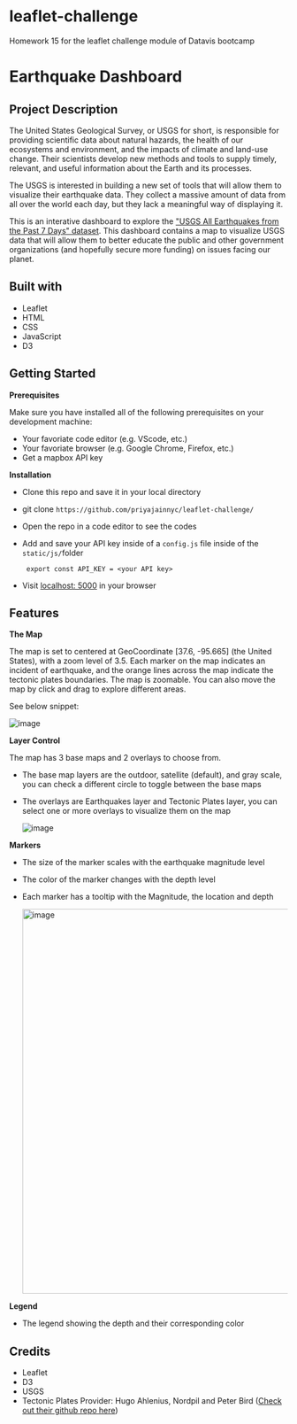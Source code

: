 # leaflet-challenge
Homework 15 for the leaflet challenge module of Datavis bootcamp

# Earthquake Dashboard

## Project Description
  The United States Geological Survey, or USGS for short, is responsible for providing scientific data about natural hazards, the health of our ecosystems and environment, and the impacts of climate and land-use change. Their scientists develop new methods and tools to supply timely, relevant, and useful information about the Earth and its processes.

  The USGS is interested in building a new set of tools that will allow them to visualize their earthquake data. They collect a massive amount of data from all over the world each day, but they lack a meaningful way of displaying it. 

This is an interative dashboard to explore the ["USGS All Earthquakes from the Past 7 Days" dataset](https://earthquake.usgs.gov/earthquakes/feed/v1.0/summary/all_week.geojson). This dashboard contains a map to visualize USGS data that will allow them to better educate the public and other government organizations (and hopefully secure more funding) on issues facing our planet.

## Built with
- Leaflet 
- HTML
- CSS
- JavaScript
- D3

## Getting Started 
**Prerequisites**

Make sure you have installed all of the following prerequisites on your development machine:
- Your favoriate code editor (e.g. VScode, etc.)
- Your favoriate browser (e.g. Google Chrome, Firefox, etc.)
- Get a mapbox API key 

**Installation**
- Clone this repo and save it in your local directory
- git clone `https://github.com/priyajainnyc/leaflet-challenge/`
- Open the repo in a code editor to see the codes
- Add and save your API key inside of a `config.js` file inside of the `static/js/`folder

  ` export const API_KEY = <your API key>` 

- Visit [localhost: 5000](https://priyajainnyc.github.io/leaflet-challenge/) in your browser

## Features
**The Map**

  The map is set to centered at GeoCoordinate [37.6, -95.665] (the United States), with a zoom level of 3.5. Each marker on the map indicates an incident of earthquake, and the orange lines across the map indicate the tectonic plates boundaries. The map is zoomable. You can also move the map by click and drag to explore different areas. 

See below snippet:

  ![image](https://github.com/priyajainnyc/leaflet-challenge/assets/124069684/d7a559e4-4246-4202-b99c-8156ccc86f23)
  
**Layer Control**

The map has 3 base maps and 2 overlays to choose from. 
- The base map layers are the outdoor, satellite (default), and gray scale, you can check a different circle to toggle between the base maps
- The overlays are Earthquakes layer and Tectonic Plates layer, you can select one or more overlays to visualize them on the map

  ![image](https://user-images.githubusercontent.com/120543690/230997542-82c7ecbe-9273-4738-a824-b5988bc76ff5.png)


**Markers**

  - The size of the marker scales with the earthquake magnitude level 
  - The color of the marker changes with the depth level
  - Each marker has a tooltip with the Magnitude, the location and depth

    <img width="695" alt="image" src="https://user-images.githubusercontent.com/120543690/229031857-a356e461-e4d4-4b0b-90d8-6207f652f369.png">

  
**Legend**

  - The legend showing the depth and their corresponding color
  
## Credits
- Leaflet 
- D3
- USGS
- Tectonic Plates Provider: Hugo Ahlenius, Nordpil and Peter Bird ([Check out their github repo here](https://github.com/fraxen/tectonicplates))
